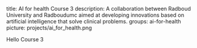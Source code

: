 title: AI for health Course 3
description: A collaboration between Radboud University and Radboudumc aimed at developing innovations based on artificial intelligence that solve clinical problems.
groups: ai-for-health
picture: projects/ai_for_health.png


Hello Course 3